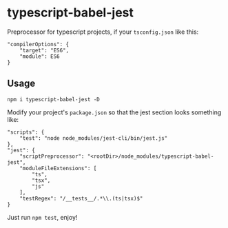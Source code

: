# typescript-babel-jest
Preprocessor for typescript projects, if your ```tsconfig.json``` like this:
```
"compilerOptions": {
    "target": "ES6",
    "module": ES6
}
```
## Usage

```npm i typescript-babel-jest -D```

Modify your project's ```package.json``` so that the jest section looks something like:

```
"scripts": {
    "test": "node node_modules/jest-cli/bin/jest.js"
},
"jest": {
    "scriptPreprocessor": "<rootDir>/node_modules/typescript-babel-jest",
    "moduleFileExtensions": [
        "ts",
        "tsx",
        "js"
    ],
    "testRegex": "/__tests__/.*\\.(ts|tsx)$"
}
```

Just run ```npm test```, enjoy!

